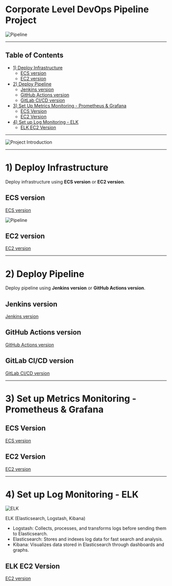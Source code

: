# Corporate Level DevOps Pipeline Project

![Pipeline](./images/pipeline.jpg)

---

## Table of Contents

- [1) Deploy Infrastructure](#1-deploy-infrastructure)
  - [ECS version](#ecs-version)
  - [EC2 version](#ec2-version)
- [2) Deploy Pipeline](#2-deploy-pipeline)
  - [Jenkins version](#jenkins-version)
  - [GitHub Actions version](#github-actions-version)
  - [GitLab CI/CD version](#gitlab-cicd-version)
- [3) Set Up Metrics Monitoring - Prometheus & Grafana](#3-set-up-metrics-monitoring---prometheus--grafana)
  - [ECS Version](#ecs-version)
  - [EC2 Version](#ec2-version)
- [4) Set up Log Monitoring - ELK](#4-set-up-log-monitoring---elk)
  - [ELK EC2 Version](#elk-ec2-version)

---
![Project Introduction](./images/project-introduction.jpg)

---

# 1) Deploy Infrastructure

Deploy infrastructure using **ECS version** or **EC2 version**.

## ECS version

[ECS version](https://github.com/dongwon-lee-dev/terraform-devops-pipeline)

![Pipeline](./images/pipeline-ecs-version.jpg)

## EC2 version

[EC2 version](ec2-version.md)

---

# 2) Deploy Pipeline
Deploy pipeline using **Jenkins version** or **GitHub Actions version**.


## Jenkins version

[Jenkins version](jenkins.md)


## GitHub Actions version

[GitHub Actions version](github-actions-version.md)

## GitLab CI/CD version

[GitLab CI/CD version](gitlab-cicd-version.md)

---

# 3) Set up Metrics Monitoring - Prometheus & Grafana

## ECS Version
[ECS version](ecs-monitoring.md)

## EC2 Version
[EC2 version](ec2-monitoring.md)

--- 

# 4) Set up Log Monitoring - ELK

![ELK](./images/elk.jpg)

ELK (Elasticsearch, Logstash, Kibana)
- Logstash: Collects, processes, and transforms logs before sending them to Elasticsearch.
- Elasticsearch: Stores and indexes log data for fast search and analysis.
- Kibana: Visualizes data stored in Elasticsearch through dashboards and graphs.

## ELK EC2 Version
[EC2 version](elk.md)